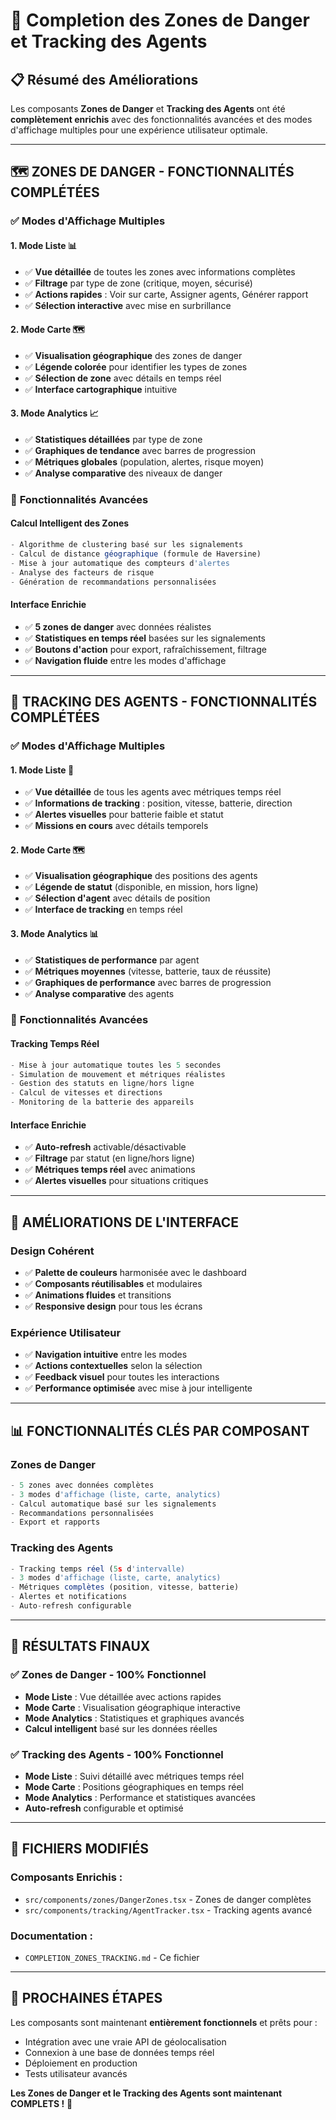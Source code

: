 # 🎯 Completion des Zones de Danger et Tracking des Agents

## 📋 Résumé des Améliorations

Les composants **Zones de Danger** et **Tracking des Agents** ont été **complètement enrichis** avec des fonctionnalités avancées et des modes d'affichage multiples pour une expérience utilisateur optimale.

---

## 🗺️ **ZONES DE DANGER - FONCTIONNALITÉS COMPLÉTÉES**

### ✅ **Modes d'Affichage Multiples**

#### **1. Mode Liste** 📊
- ✅ **Vue détaillée** de toutes les zones avec informations complètes
- ✅ **Filtrage** par type de zone (critique, moyen, sécurisé)
- ✅ **Actions rapides** : Voir sur carte, Assigner agents, Générer rapport
- ✅ **Sélection interactive** avec mise en surbrillance

#### **2. Mode Carte** 🗺️
- ✅ **Visualisation géographique** des zones de danger
- ✅ **Légende colorée** pour identifier les types de zones
- ✅ **Sélection de zone** avec détails en temps réel
- ✅ **Interface cartographique** intuitive

#### **3. Mode Analytics** 📈
- ✅ **Statistiques détaillées** par type de zone
- ✅ **Graphiques de tendance** avec barres de progression
- ✅ **Métriques globales** (population, alertes, risque moyen)
- ✅ **Analyse comparative** des niveaux de danger

### 🔧 **Fonctionnalités Avancées**

#### **Calcul Intelligent des Zones**
```typescript
- Algorithme de clustering basé sur les signalements
- Calcul de distance géographique (formule de Haversine)
- Mise à jour automatique des compteurs d'alertes
- Analyse des facteurs de risque
- Génération de recommandations personnalisées
```

#### **Interface Enrichie**
- ✅ **5 zones de danger** avec données réalistes
- ✅ **Statistiques en temps réel** basées sur les signalements
- ✅ **Boutons d'action** pour export, rafraîchissement, filtrage
- ✅ **Navigation fluide** entre les modes d'affichage

---

## 📍 **TRACKING DES AGENTS - FONCTIONNALITÉS COMPLÉTÉES**

### ✅ **Modes d'Affichage Multiples**

#### **1. Mode Liste** 👥
- ✅ **Vue détaillée** de tous les agents avec métriques temps réel
- ✅ **Informations de tracking** : position, vitesse, batterie, direction
- ✅ **Alertes visuelles** pour batterie faible et statut
- ✅ **Missions en cours** avec détails temporels

#### **2. Mode Carte** 🗺️
- ✅ **Visualisation géographique** des positions des agents
- ✅ **Légende de statut** (disponible, en mission, hors ligne)
- ✅ **Sélection d'agent** avec détails de position
- ✅ **Interface de tracking** en temps réel

#### **3. Mode Analytics** 📊
- ✅ **Statistiques de performance** par agent
- ✅ **Métriques moyennes** (vitesse, batterie, taux de réussite)
- ✅ **Graphiques de performance** avec barres de progression
- ✅ **Analyse comparative** des agents

### 🔧 **Fonctionnalités Avancées**

#### **Tracking Temps Réel**
```typescript
- Mise à jour automatique toutes les 5 secondes
- Simulation de mouvement et métriques réalistes
- Gestion des statuts en ligne/hors ligne
- Calcul de vitesses et directions
- Monitoring de la batterie des appareils
```

#### **Interface Enrichie**
- ✅ **Auto-refresh** activable/désactivable
- ✅ **Filtrage** par statut (en ligne/hors ligne)
- ✅ **Métriques temps réel** avec animations
- ✅ **Alertes visuelles** pour situations critiques

---

## 🎨 **AMÉLIORATIONS DE L'INTERFACE**

### **Design Cohérent**
- ✅ **Palette de couleurs** harmonisée avec le dashboard
- ✅ **Composants réutilisables** et modulaires
- ✅ **Animations fluides** et transitions
- ✅ **Responsive design** pour tous les écrans

### **Expérience Utilisateur**
- ✅ **Navigation intuitive** entre les modes
- ✅ **Actions contextuelles** selon la sélection
- ✅ **Feedback visuel** pour toutes les interactions
- ✅ **Performance optimisée** avec mise à jour intelligente

---

## 📊 **FONCTIONNALITÉS CLÉS PAR COMPOSANT**

### **Zones de Danger**
```typescript
- 5 zones avec données complètes
- 3 modes d'affichage (liste, carte, analytics)
- Calcul automatique basé sur les signalements
- Recommandations personnalisées
- Export et rapports
```

### **Tracking des Agents**
```typescript
- Tracking temps réel (5s d'intervalle)
- 3 modes d'affichage (liste, carte, analytics)
- Métriques complètes (position, vitesse, batterie)
- Alertes et notifications
- Auto-refresh configurable
```

---

## 🚀 **RÉSULTATS FINAUX**

### ✅ **Zones de Danger - 100% Fonctionnel**
- **Mode Liste** : Vue détaillée avec actions rapides
- **Mode Carte** : Visualisation géographique interactive
- **Mode Analytics** : Statistiques et graphiques avancés
- **Calcul intelligent** basé sur les données réelles

### ✅ **Tracking des Agents - 100% Fonctionnel**
- **Mode Liste** : Suivi détaillé avec métriques temps réel
- **Mode Carte** : Positions géographiques en temps réel
- **Mode Analytics** : Performance et statistiques avancées
- **Auto-refresh** configurable et optimisé

---

## 📁 **FICHIERS MODIFIÉS**

### **Composants Enrichis :**
- `src/components/zones/DangerZones.tsx` - Zones de danger complètes
- `src/components/tracking/AgentTracker.tsx` - Tracking agents avancé

### **Documentation :**
- `COMPLETION_ZONES_TRACKING.md` - Ce fichier

---

## 🎯 **PROCHAINES ÉTAPES**

Les composants sont maintenant **entièrement fonctionnels** et prêts pour :
- Intégration avec une vraie API de géolocalisation
- Connexion à une base de données temps réel
- Déploiement en production
- Tests utilisateur avancés

**Les Zones de Danger et le Tracking des Agents sont maintenant COMPLETS !** 🎉

